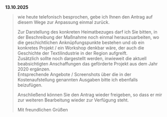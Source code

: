 **13.10.2025**

> wie heute telefonisch besprochen, gebe ich Ihnen den Antrag auf diesem Wege zur Anpassung einmal zurück. 
> 
> Zur Darstellung des konkreten Heimatbezuges darf ich Sie bitten, in der Beschreibung der Maßnahme noch einmal herauszuarbeiten, wo die geschichtlichen Anknüpfungspunkte bestehen und ob ein konkretes Projekt / ein Workshop denkbar wäre, der auch die Geschichte der Textilindustrie in der Region aufgreift.  
> Zusätzlich sollte noch dargestellt werden, inwieweit die aktuell beabsichtigten Anschaffungen das geförderte Projekt aus dem Jahr 2020 ergänzen.  
> Entsprechende Angebote / Screenshots über die in der Kostenaufstellung genannten Ausgaben bitte ich ebenfalls beizufügen. 
> 
> Anschließend können Sie den Antrag wieder freigeben, so dass er mir zur weiteren Bearbeitung wieder zur Verfügung steht. 
> 
> Mit freundlichen Grüßen 
